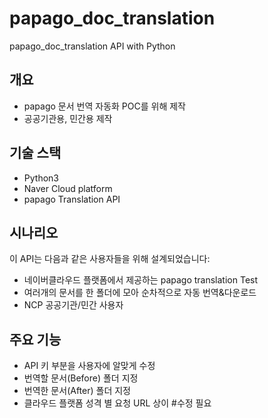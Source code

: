 # papago_doc_translation
papago_doc_translation API with Python

## 개요
- papago 문서 번역 자동화 POC를 위해 제작
- 공공기관용, 민간용 제작 
  

## 기술 스택
- Python3
- Naver Cloud platform
- papago Translation API 


## 시나리오
이 API는 다음과 같은 사용자들을 위해 설계되었습니다:
- 네이버클라우드 플랫폼에서 제공하는 papago translation Test
- 여러개의 문서를 한 폴더에 모아 순차적으로 자동 번역&다운로드
- NCP 공공기관/민간 사용자
  
## 주요 기능
- API 키 부분을 사용자에 알맞게 수정
- 번역할 문서(Before) 폴더 지정
- 번역한 문서(After) 폴더 지정
- 클라우드 플랫폼 성격 별 요청 URL 상이 #수정 필요


